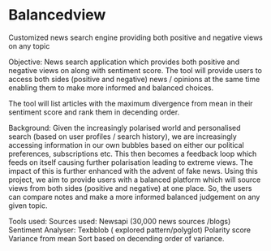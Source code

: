 # Balancedview
Customized news search engine providing both positive and negative views on any topic

Objective:
News search application which provides both positive and negative views on along with sentiment score.
The tool will provide users to access both sides (positive and negative) news / opinions at the same time enabling
them to make more informed and balanced choices.

The tool will list articles with the maximum divergence from mean in their sentiment score and rank them in decending order.

Background:
Given the increasingly polarised world and personalised search (based on user profiles / search history), we are
increasingly accessing information in our own bubbles based on either our political preferences, subscriptions etc.
This then becomes a feedback loop which feeds on itself causing further polarisation leading to extreme views. The
impact of this is further enhanced with the advent of fake news.
Using this project, we aim to provide users with a balanced platform which will source views from both sides (positive
and negative) at one place. So, the users can compare notes and make a more informed balanced judgement on any
given topic.

Tools used: 
Sources used: Newsapi (30,000 news sources /blogs) 
Sentiment Analyser: Texbblob ( explored pattern/polyglot)
Polarity score 
Variance from mean 
Sort based on decending order of variance. 

